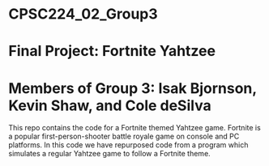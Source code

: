 # CPSC224_02_Group3
# Final Project: Fortnite Yahtzee
# Members of Group 3: Isak Bjornson, Kevin Shaw, and Cole deSilva

This repo contains the code for a Fortnite themed Yahtzee game.
Fortnite is a popular first-person-shooter battle royale game on console and PC platforms. 
In this code we have repurposed code from a program which simulates a regular Yahtzee game to follow a Fortnite theme.

